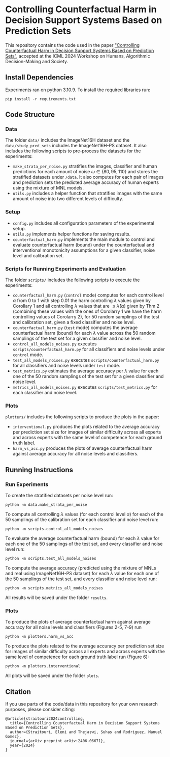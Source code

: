 # Controlling Counterfactual Harm in Decision Support Systems Based on Prediction Sets

This repository contains the code used in the paper ["Controlling Counterfactual Harm in Decision Support Systems Based on Prediction Sets"](https://arxiv.org/abs/2406.06671), accepted at the ICML 2024 Workshop on Humans, Algorithmic Decision-Making and Society.

## **Install Dependencies**

Experiments ran on python 3.10.9. To install the required libraries run:

```pip install -r requirements.txt```


## **Code Structure**

### **Data**
The folder ```data/``` includes the ImageNet16H dataset and the ```data/study_pred_sets``` includes the ImageNet16H-PS dataset. It also includes the following scripts to pre-process the datasets for the experiments:
*  `make_strata_per_noise.py` stratifies the images, classifier and human predictions for each amount of noise $\omega\in \{80,95,110\}$ and stores the stratified datasets under `/data`. It also computes for each pair of images and prediction sets the predicted average accuracy of human experts using the mixture of MNL models.   
* `utils.py` includes a helper function that stratifies images with the same amount of noise into two different levels of difficulty. 

### **Setup**
* ```config.py``` includes all configuration parameters of the experimental setup.
* ```utils.py```  implements helper functions for saving results.
* ```counterfactual_harm.py``` implements the main module to control and evaluate counterfactual harm (bound) under the counterfactual and interventional monotonicity assumptions for a given classifier, noise level and calibration set.


### **Scripts for Running Experiments and Evaluation**
The folder ```scripts/``` includes the following scripts to execute the experiments:
* ```counterfactual_harm.py``` (`control` mode) computes for each control level $\alpha$ from 0 to 1 with step $0.01$ the harm controlling $\lambda$ values given by Corollary 1 and all controlling $\lambda$ values that are $\leq \check{\lambda}(\alpha)$ given by Thm 2 (combining these values with the ones of Corolarry 1 we have the harm controlling values of Corolarry 2), for 50 random samplings of the test and calibration set, given a fixed classifier and noise level. 
* ```counterfactual_harm.py``` (`test` mode) computes the average counterfactual harm (bound) for each $\lambda$ value across the 50 random samplings of the test set for a given classifier and  noise level.
* ```control_all_models_noises.py``` executes `scripts/counterfactual_harm.py` for all classifiers and noise levels under `control` mode.
* `test_all_models_noises.py` executes `scripts/counterfactual_harm.py` for all classifiers and noise levels under `test` mode.
* `test_metrics.py` estimates the average accuracy per $\lambda$ value 
 for each one of the 50 random samplings of the test set for a given classifier and noise level.  
* `metrics_all_models_noises.py` executes `scripts/test_metrics.py` for each classifier and noise level.

### **Plots**
```plotters/``` includes the following scripts to produce the plots in the paper:
* ```interventional.py``` produces the plots related to the average accuracy  per prediction set size for images of similar difficulty across all experts and across experts with the same level of competence for each ground truth label.
* ```harm_vs_acc.py``` produces the plots of average counterfactual harm against average accuracy for all noise levels and classifiers.  

## **Running Instructions**

### **Run Experiments**
To create the stratified datasets per noise level run:

```python -m data.make_strata_per_noise```

To compute all controlling $\lambda$ values (for each control level $\alpha$) for each of the 50 samplings of the calibration set for each classifier and noise level run:

```python -m scripts.control_all_models_noises```

To evaluate the average counterfactual harm (bound) for each $\lambda$ value for each one of the 50 samplings of the test set, and every classifier and noise level run:

```python -m scripts.test_all_models_noises```

To compute the average accuracy (predicted using the mixture of MNLs and real using ImageNet16H-PS dataset) for each $\lambda$ value for each one of the 50 samplings of the test set, and every classifier and noise level run:

```python -m scripts.metrics_all_models_noises```

All results will be saved under the folder `results`.

### **Plots** 
To produce the plots of average counterfactual harm against average accuracy for all noise levels and classifiers (Figures 2-5, 7-9) run

 ```python -m plotters.harm_vs_acc``` 

To produce the plots related to the average accuracy  per prediction set size for images of similar difficulty across all experts and across experts with the same level of competence for each ground truth label run (Figure 6):

```python -m plotters.interventional```

All plots will be saved under the folder `plots`.


## **Citation**
If you use parts of the code/data in this repository for your own research purposes, please consider citing:

```
@article{straitouri2024controlling,
  title={Controlling Counterfactual Harm in Decision Support Systems Based on Prediction Sets},
  author={Straitouri, Eleni and Thejaswi, Suhas and Rodriguez, Manuel Gomez},
  journal={arXiv preprint arXiv:2406.06671},
  year={2024}
}

```
